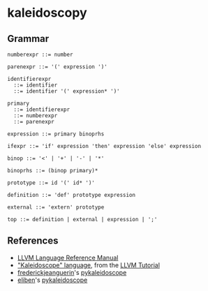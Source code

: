 # kaleidoscopy

## Grammar
```
numberexpr ::= number

parenexpr ::= '(' expression ')'

identifierexpr
  ::= identifier
  ::= identifier '(' expression* ')'

primary
  ::= identifierexpr
  ::= numberexpr
  ::= parenexpr

expression ::= primary binoprhs

ifexpr ::= 'if' expression 'then' expression 'else' expression

binop ::= '<' | '+' | '-' | '*'

binoprhs ::= (binop primary)*

prototype ::= id '(' id* ')'

definition ::= 'def' prototype expression

external ::= 'extern' prototype

top ::= definition | external | expression | ';'
```

## References
- [LLVM Language Reference Manual](http://llvm.org/docs/LangRef.html)
- ["Kaleidoscope" language](http://llvm.org/docs/tutorial/MyFirstLanguageFrontend/LangImpl01.html), from the [LLVM Tutorial](http://llvm.org/docs/tutorial/MyFirstLanguageFrontend/index.html)
- [frederickjeanguerin](https://github.com/frederickjeanguerin)'s [pykaleidoscope](https://github.com/frederickjeanguerin/pykaleidoscope)
- [eliben](https://github.com/eliben)'s [pykaleidoscope](https://github.com/eliben/pykaleidoscope)